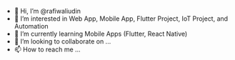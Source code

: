 - 👋 Hi, I’m @rafiwaliudin
- 👀 I’m interested in Web App, Mobile App, Flutter Project, IoT Project, and Automation
- 🌱 I’m currently learning Mobile Apps (Flutter, React Native)
- 💞️ I’m looking to collaborate on ...
- 📫 How to reach me ...

<!---
rafiwaliudin/rafiwaliudin is a ✨ special ✨ repository because its `README.md` (this file) appears on your GitHub profile.
You can click the Preview link to take a look at your changes.
--->
